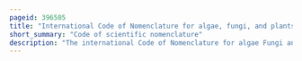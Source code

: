 ```yaml
---
pageid: 396505
title: "International Code of Nomenclature for algae, fungi, and plants"
short_summary: "Code of scientific nomenclature"
description: "The international Code of Nomenclature for algae Fungi and Plants is the Set of Rules and Recommendations dealing with formal botanical Names that are given to Plants Fungi and a few other Groups of Organisms all traditionally treated as. It was formerly called the international Code of botanical Nomenclature but its Name was changed in July 2011 at the international botanical Congress in Melbourne as Part of the Melbourne Code which replaced the Vienna Code."
---
```

